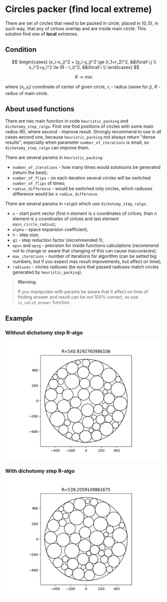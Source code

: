 # Circles packer (find local extreme)

There are set of circles that need to be packed in circle, placed in $(0, 0)$, in such way, that any of cirlces overlap and are inside main circle. This solution find one of **local** extremes. 

## Condition
$$
\begin{cases}
  (x_i-x_j)^2 + (y_i-y_j)^2 \ge (r_1+r_2)^2, &&\forall i,j \\
  x_i^2+y_i^2 \le (R - r_i)^2, &&\forall i \\
\end{cases}
$$

$$
R \to \min
$$

where $(x_i, y_i)$ coordinate of center of given circle, $r_i$ - radius (same for $j$), $R$ - radius of main circle.

## About used functions 

There are two main function in code ```heuristic_packing``` and ```dichotomy_step_ralgo```. First one find positions of circles with some main radius (R), where second - improve result. Strongly recommend to use in all cases second one, because ```heuristic_packing``` not always return "dense results", especially when parameter ```number_of_iterations``` is small, so ```dichotomy_step_ralgo``` can improve them.

There are several params in ```heuristic_packing```:
* ```number_of_iterations``` - how many times would solutiuons be generated (return the best);
* ```number_of_flips``` - on each iteration several circles will be switched ```number_of_flips``` of times;
* ```radius_difference``` - would be switched only circles, which radiuses difference would be $\le$ ```radius_difference```.

There are several params in ```ralgb5``` which use ```dichotomy_step_ralgo```:
* ```x``` - start point vector (first n element is x coordinates of cirlces, than n element is y coordinates of cirlces and last element ```main_circle_radius```);
* ```alpha``` - space expansion coefficient;
* ```h``` - step size;
* ```q1``` - step reduction factor (recommended 1);
* ```epsx``` and ```epsg``` - precision for inside functions calculations (recommend not to change or aware that changing of this can cause inaccuracies);
* ```max_iterations``` - number of iterations for algorithm (can be setted big numbers, but if you expect max result impovements, but affect on time);
* ```radiuses``` - circles radiuses (be sure that passed radiuses match circles generated by ```heuristic_packing```).

> **Warning**
>
> If you manipulate with params be aware that it affect on time of finding answer and result can be not 100% correct, so use ```is_valid_answer``` function.

## Example
### Without dichotomy step R-algo
<p align="center">
  <img src="./images/example.png">
</p>

### With dichotomy step R-algo
<p align="center">
  <img src="./images/example_with_ralgo.png">
</p>
